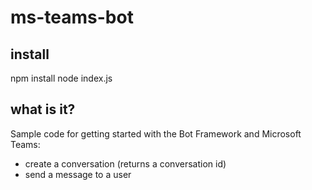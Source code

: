 # ms-teams-bot

## install
npm install
node index.js

## what is it?
Sample code for getting started with the Bot Framework and Microsoft Teams:
- create a conversation (returns a conversation id)
- send a message to a user


